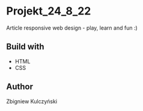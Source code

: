 # Projekt_24_8_22
Article  responsive web design - play, learn and fun :)

## Build with 

- HTML
- CSS

## Author

Zbigniew Kulczyński 
        
